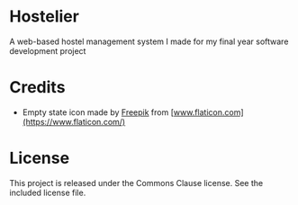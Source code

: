 # Hostelier
A web-based hostel management system I made for my final year software development project

# Credits
- Empty state icon made by [Freepik](https://www.freepik.com) from [www.flaticon.com](https://www.flaticon.com/)

# License
This project is released under the Commons Clause license. See the included license file.